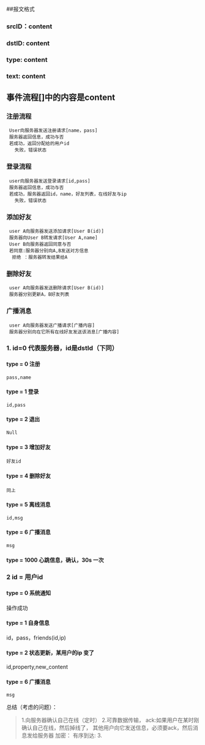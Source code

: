 ##报文格式
### srcID：content
### dstID: content
### type:  content
### text:  content

## 事件流程[]中的内容是content

### 注册流程
     User向服务器发送注册请求[name，pass]
     服务器返回信息，成功与否
     若成功，返回分配给的用户id
       失败，错误状态
### 登录流程
     user向服务器发送登录请求[id,pass]
     服务器返回信息，成功与否
     若成功，服务器返回id，name，好友列表，在线好友与ip
       失败，错误状态
### 添加好友
     user A向服务器发送添加请求[User B(id)]
     服务器向User B转发请求[User A,name]
     User B向服务器返回同意与否
     若同意:服务器分别向A,B发送对方信息
      拒绝 ：服务器转发结果给A
### 删除好友
     user A向服务器发送删除请求[User B(id)]
     服务器分别更新A，B好友列表
### 广播消息
     user A向服务器发送广播请求[广播内容]
     服务器分别向在它所有在线好友发送该消息[广播内容]
    
     
###  1. id=0 代表服务器，id是dstId（下同）
####  type = 0 注册
    pass,name
####  type = 1 登录
    id,pass
####  type = 2 退出
    Null
####  type = 3 增加好友
    好友id
#### type = 4 删除好友
    同上
####  type = 5 离线消息
    id,msg
####  type = 6 广播消息
    msg
####  type = 1000 心跳信息，确认，30s 一次

### 2 id = 用户id
#### type = 0 系统通知
   操作成功
#### type = 1 自身信息
   id，pass，friends(id,ip)
#### type = 2 状态更新，某用户的ip 变了
   id,property,new_content
#### type = 6 广播消息
    msg
  
  

 总结（考虑的问题）：
>  1.向服务器确认自己在线（定时）
>  2.可靠数据传输，
>   ack:如果用户在某时刚确认自己在线，然后掉线了，
      其他用户向它发送信息，必须要ack，然后消息发给服务器
>      加密：
>   有序到达:
>  3.

